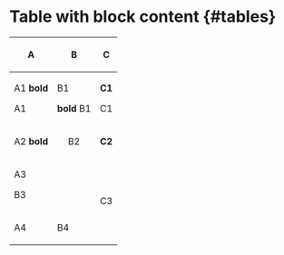 # Table with block content {#tables}

<table><thead><tr><th>

A
</th><th>

B
</th><th>

C
</th></tr></thead><tbody><tr><td>

A1 **bold**

 A1

</td><td>

B1

 **bold** B1

</td><td>

**C1**

 C1

</td></tr><tr><td align="left">

A2 **bold**

</td><td align="center">

B2

</td><td align="right">

**C2**

</td></tr><tr><td colspan="2">

A3

 B3

</td><td rowspan="2">

C3

</td></tr><tr><td>

A4

</td><td>

B4

</td></tr></tbody>
</table>